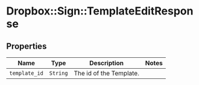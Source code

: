 # Dropbox::Sign::TemplateEditResponse



## Properties

| Name | Type | Description | Notes |
| ---- | ---- | ----------- | ----- |
| `template_id` | ```String``` |  The id of the Template.  |  |

